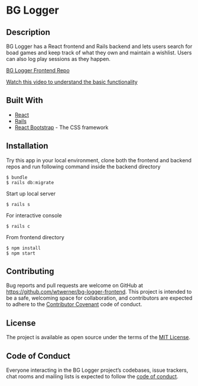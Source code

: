 # BG Logger

## Description

BG Logger has a React frontend and Rails backend and lets users search for boad games and keep track of what they own and maintain a wishlist. Users can also log play sessions as they happen.

[BG Logger Frontend Repo](https://github.com/wtwerner/bg-logger-frontend)

[Watch this video to understand the basic functionality](LINK)

## Built With


* [React](https://reactjs.org/)
* [Rails](https://rubyonrails.org/)
* [React Bootstrap](https://react-bootstrap.github.io/) - The CSS framework

## Installation

Try this app in your local environment, clone both the frontend and backend repos and run following command inside the backend directory

    $ bundle
    $ rails db:migrate

Start up local server

    $ rails s

For interactive console

    $ rails c

From frontend directory

    $ npm install
    $ npm start

## Contributing

Bug reports and pull requests are welcome on GitHub at https://github.com/wtwerner/bg-logger-frontend. This project is intended to be a safe, welcoming space for collaboration, and contributors are expected to adhere to the [Contributor Covenant](https://contributor-covenant.org/) code of conduct.

## License

The project is available as open source under the terms of the [MIT License](https://opensource.org/licenses/MIT).

## Code of Conduct

Everyone interacting in the BG Logger project’s codebases, issue trackers, chat rooms and mailing lists is expected to follow the [code of conduct](https://www.contributor-covenant.org/version/1/4/code-of-conduct).
